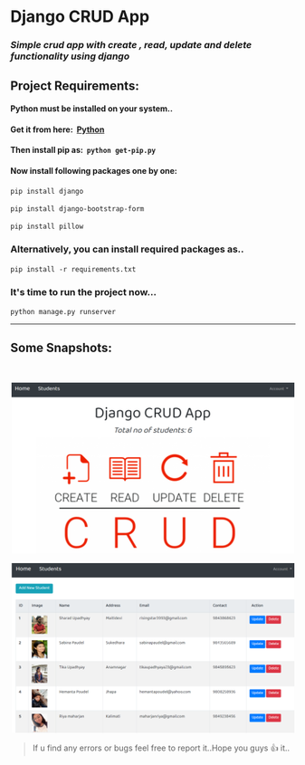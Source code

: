 # **Django CRUD App**

### *Simple crud app with create , read, update and delete functionality using django*

## **Project Requirements:**

#### Python must be installed on your system..
#### Get it from here:&nbsp; **[Python](https://www.python.org/downloads/ "Python")**
#### Then install pip as:&nbsp; `python get-pip.py` 

#### Now install following packages one by one:

`pip install django`

`pip install django-bootstrap-form`

`pip install pillow`


### **Alternatively, you can install required packages as..**

```
pip install -r requirements.txt
```

### It's time to run the project now...

```
python manage.py runserver
```
***

## **Some Snapshots:**
<br> 

<p align="center">
<img src="screenshots/crud index page.png" width="500">

<p align="center">
<img src="screenshots/crud main.png" width="500">

<br>

> If u find any errors or bugs feel free to report it..Hope you guys 👍 it.. 
 
 